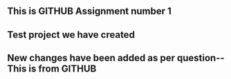 ## This is GITHUB Assignment number 1
## Test project we have created

## New changes have been added as per question-- This is from GITHUB
